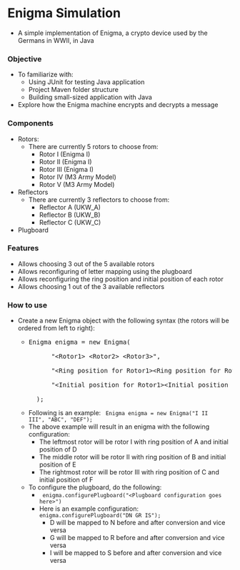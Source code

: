 # Enigma Simulation
- A simple implementation of Enigma, a crypto device used by the Germans in WWII, in Java

### Objective
- To familiarize with: 
    + Using JUnit for testing Java application
    + Project Maven folder structure
    + Building small-sized application with Java
- Explore how the Enigma machine encrypts and decrypts a message

### Components
- Rotors: 
    + There are currently 5 rotors to choose from: 
        + Rotor I (Enigma I)
        + Rotor II (Enigma I)
        + Rotor III (Enigma I)
        + Rotor IV (M3 Army Model)
        + Rotor V (M3 Army Model)
- Reflectors
    + There are currently 3 reflectors to choose from: 
        + Reflector A (UKW_A)
        + Reflector B (UKW_B)
        + Reflector C (UKW_C)
- Plugboard

### Features
- Allows choosing 3 out of the 5 available rotors 
- Allows reconfiguring of letter mapping using the plugboard
- Allows reconfiguring the ring position and initial position of each rotor
- Allows choosing 1 out of the 3 available reflectors 

### How to use
- Create a new Enigma object with the following syntax (the rotors will be ordered from left to right): 
    + <pre>Enigma enigma = new Enigma(<br />
            "&lt;Rotor1> &lt;Rotor2> &lt;Rotor3>",<br />
            "&lt;Ring position for Rotor1>&lt;Ring position for Rotor2>&lt;Ring position for Rotor3>",<br />
            "&lt;Initial position for Rotor1>&lt;Initial position for Rotor2>&lt;Initial position for Rotor3>"<br /> 
        );</pre>
    + Following is an example: 
        <code>
            Enigma enigma = new Enigma("I II III", "ABC", "DEF");
        </code> <br>
    + The above example will result in an enigma with the following configuration: 
        - The leftmost rotor will be rotor I with ring position of A and initial position of D
        - The middle rotor will be rotor II with ring position of B and initial position of E
        - The rightmost rotor will be rotor III with ring position of C and initial position of F
    + To configure the plugboard, do the following: 
        + <code> enigma.configurePlugboard("&lt;Plugboard configuration goes here>") </code>
        + Here is an example configuration: <code>enigma.configurePlugboard("DN GR IS");</code>
            + D will be mapped to N before and after conversion and vice versa
            + G will be mapped to R before and after conversion and vice versa
            + I will be mapped to S before and after conversion and vice versa
